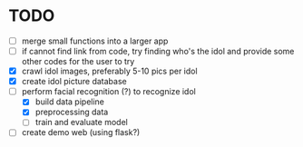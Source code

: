 # TODO
- [ ] merge small functions into a larger app
- [ ] if cannot find link from code, try finding who's the idol and provide some other codes for the user to try
- [x] crawl idol images, preferably 5-10 pics per idol
- [x] create idol picture database
- [ ] perform facial recognition (?) to recognize idol
    + [x] build data pipeline
    + [x] preprocessing data
    + [ ] train and evaluate model
- [ ] create demo web (using flask?)
